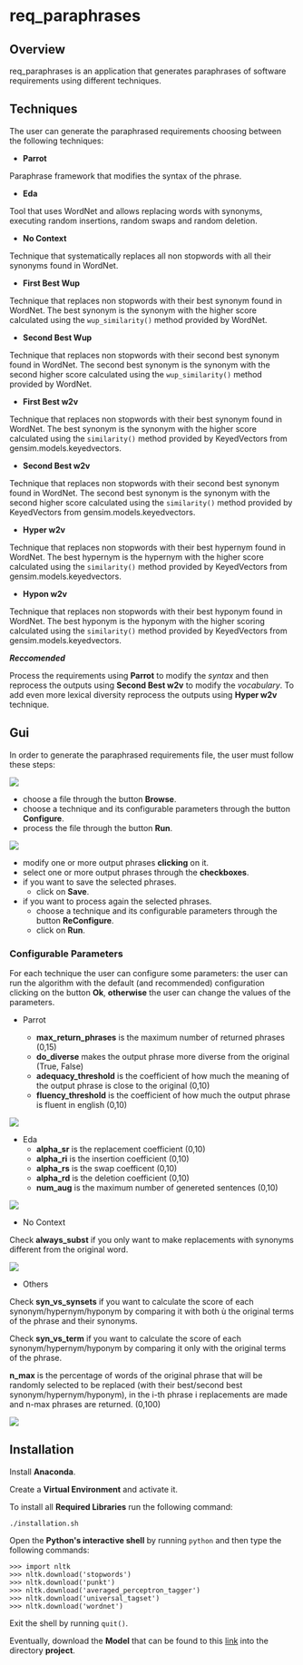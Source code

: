 # req_paraphrases

## Overview

req_paraphrases is an application that generates paraphrases of software requirements 
using different techniques.

## Techniques

The user can generate the paraphrased requirements choosing between the following techniques:

- **Parrot**

Paraphrase framework that modifies the syntax of the phrase.

- **Eda**

Tool that uses WordNet and allows replacing words with synonyms, executing random insertions, 
random swaps and random deletion.

- **No Context**

Technique that systematically replaces all non stopwords with all their synonyms found in WordNet.

- **First Best Wup**

Technique that replaces non stopwords with their best synonym found in WordNet.
The best synonym is the synonym with the higher score
calculated using the ```wup_similarity()``` method provided by WordNet.

- **Second Best Wup**

Technique that replaces non stopwords with their second best synonym found in WordNet.
The second best synonym is the synonym with the second higher score
calculated using the ```wup_similarity()``` method provided by WordNet.

- **First Best w2v**

Technique that replaces non stopwords with their best synonym found in WordNet.
The best synonym is the synonym with the higher score
calculated using the ```similarity()``` method provided by KeyedVectors from gensim.models.keyedvectors.

- **Second Best w2v**

Technique that replaces non stopwords with their second best synonym found in WordNet.
The second best synonym is the synonym with the second higher score
calculated using the ```similarity()``` method provided by KeyedVectors from gensim.models.keyedvectors.

- **Hyper w2v**

Technique that replaces non stopwords with their best hypernym found in WordNet.
The best hypernym is the hypernym with the higher score
calculated using the ```similarity()``` method provided by KeyedVectors from gensim.models.keyedvectors.

- **Hypon w2v**

Technique that replaces non stopwords with their best hyponym found in WordNet.
The best hyponym is the hyponym with the higher scoring 
calculated using the ```similarity()``` method provided by KeyedVectors from gensim.models.keyedvectors.

***Reccomended***

Process the requirements using **Parrot** to modify the _syntax_ and then reprocess the outputs using
**Second Best w2v** to modify the _vocabulary_. To add even more lexical diversity reprocess the outputs 
using **Hyper w2v** technique.


## Gui

In order to generate the paraphrased requirements file, the user must follow these steps:

![](gui_1.png)

- choose a file through the button **Browse**.
- choose a technique and its configurable parameters through the button **Configure**.
- process the file through the button **Run**.

![](gui_2.png)

- modify one or more output phrases **clicking** on it.
- select one or more output phrases through the **checkboxes**.
- if you want to save the selected phrases.
  - click on **Save**.
- if you want to process again the selected phrases.
  - choose a technique and its configurable parameters through the button **ReConfigure**.
  - click on **Run**.

### Configurable Parameters

For each technique the user can configure some parameters: 
the user can run the algorithm with the default (and recommended) configuration 
clicking on the button **Ok**,
**otherwise** the user can change the values of the parameters.

- Parrot

  - **max_return_phrases** is the maximum number of returned phrases (0,15)
  - **do_diverse** makes the output phrase more diverse from the original (True, False)
  - **adequacy_threshold** is the coefficient of how much the meaning of the output phrase is close to the original (0,10)
  - **fluency_threshold** is the coefficient of how much the output phrase is fluent in english (0,10)

![](Parrot.png)

- Eda
  - **alpha_sr** is the replacement coefficient (0,10)
  - **alpha_ri** is the insertion coefficient (0,10)
  - **alpha_rs** is the swap coefficent (0,10)
  - **alpha_rd** is the deletion coefficient (0,10)
  - **num_aug** is the maximum number of genereted sentences (0,10)

![](Eda.png)

- No Context

Check **always_subst** if you only want to make replacements with synonyms different from the original word.

![](No_Context.png)

- Others

Check **syn_vs_synsets** if you want to calculate the score of each synonym/hypernym/hyponym by comparing it with both ù
the original terms of the phrase and their synonyms.

Check **syn_vs_term** if you want to calculate the score of each synonym/hypernym/hyponym by comparing it only with 
the original terms of the phrase.

**n_max** is the percentage of words of the original phrase that will be randomly selected to be 
replaced (with their best/second best synonym/hypernym/hyponym), in the i-th phrase i replacements are made 
and n-max phrases are returned. (0,100)


![](Configure_Best.png)


## Installation

Install **Anaconda**.

Create a **Virtual Environment** and activate it.

To install all **Required Libraries** run the following command:
```
./installation.sh
```

Open the **Python's interactive shell** by running `python` and then type the following commands:
```
>>> import nltk
>>> nltk.download('stopwords')
>>> nltk.download('punkt')
>>> nltk.download('averaged_perceptron_tagger')
>>> nltk.download('universal_tagset')
>>> nltk.download('wordnet')
```
Exit the shell by running `quit()`.

Eventually, download the **Model** that can be found to this 
[link](http://doi.org/10.5281/zenodo.1199620) into the directory **project**.